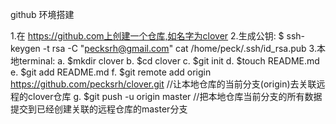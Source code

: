 github 环境搭建

1.在 https://github.com上创建一个仓库,如名字为clover
2.生成公钥:
   $ ssh-keygen -t rsa -C "pecksrh@gmail.com"
   cat /home/peck/.ssh/id_rsa.pub
3.本地terminal:
   a. $mkdir clover
   b. $cd clover
   c. $git init
   d. $touch README.md
   e. $git add README.md
   f. $git remote add origin https://github.com/pecksrh/clover.git  //让本地仓库的当前分支(origin)去关联远程的clover仓库
   g. $git push -u origin master  //把本地仓库当前分支的所有数据提交到已经创建关联的远程仓库的master分支
